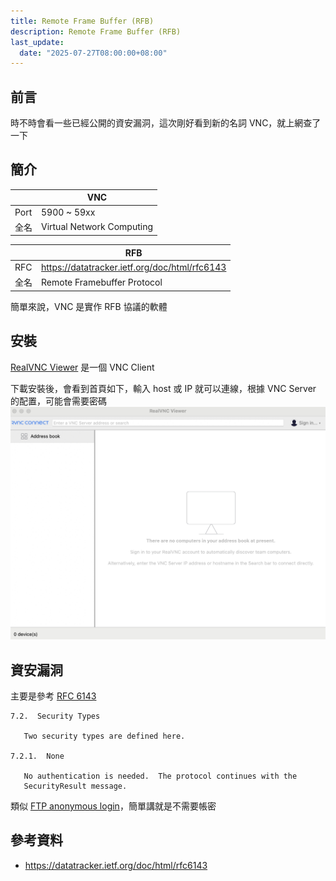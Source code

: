 ```yaml
---
title: Remote Frame Buffer (RFB)
description: Remote Frame Buffer (RFB)
last_update:
  date: "2025-07-27T08:00:00+08:00"
---
```


## 前言

時不時會看一些已經公開的資安漏洞，這次剛好看到新的名詞 VNC，就上網查了一下

## 簡介

|      | VNC                       |
| ---- | ------------------------- |
| Port | 5900 ~ 59xx               |
| 全名 | Virtual Network Computing |

|      | RFB                                           |
| ---- | --------------------------------------------- |
| RFC  | https://datatracker.ietf.org/doc/html/rfc6143 |
| 全名 | Remote Framebuffer Protocol                   |

簡單來說，VNC 是實作 RFB 協議的軟體

## 安裝

[RealVNC Viewer](https://www.realvnc.com/en/connect/download/) 是一個 VNC Client

下載安裝後，會看到首頁如下，輸入 host 或 IP 就可以連線，根據 VNC Server 的配置，可能會需要密碼
![rvnc-index](../../static/img/rvnc-index.jpg)

## 資安漏洞

主要是參考 [RFC 6143](https://datatracker.ietf.org/doc/html/rfc6143#section-7.2.1)

```
7.2.  Security Types

   Two security types are defined here.

7.2.1.  None

   No authentication is needed.  The protocol continues with the
   SecurityResult message.
```

類似 [FTP anonymous login](../web-security/nmap-ftp-scripts.md#nmap-ftp-anon)，簡單講就是不需要帳密

## 參考資料

- https://datatracker.ietf.org/doc/html/rfc6143
